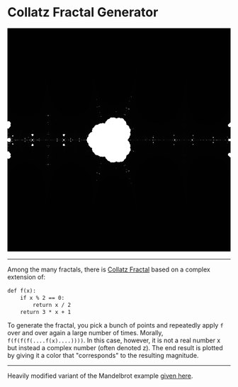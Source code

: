 # Collatz Fractal Generator

![Collatz Fractal](https://github.com/thyrgle/collatz_fractal/blob/master/src/fractal.png)

<hr>

Among the many fractals, there is [Collatz Fractal](http://yozh.org/2012/01/12/the_collatz_fractal/) based on a complex extension of: 

```
def f(x):
    if x % 2 == 0:
        return x / 2
    return 3 * x + 1
```

To generate the fractal, you pick a bunch of points and repeatedly apply `f` over and over again a large number of times. Morally, `f(f(f(f(....f(x)....))))`. In this case, however, it is not a real number x but instead a complex number (often denoted z). The end result is plotted by giving it a color that "corresponds" to the resulting magnitude.

<hr>

Heavily modified variant of the Mandelbrot example [given here](https://github.com/PistonDevelopers/image).
